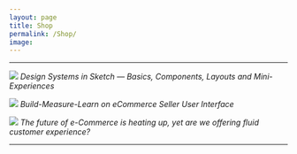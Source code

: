 ```yaml
---
layout: page
title: Shop 
permalink: /Shop/
image: 
---
```



***


[![]({{site.baseurl}}/images/cover_ds.jpg)](https://aimo-mala.github.io/2018/07/08/Design-Systems-in-Sketch-Basics,-Components,-Layouts-and-Mini-Experiences/)
*Design Systems in Sketch — Basics, Components, Layouts and Mini-Experiences*

[![]({{site.baseurl}}/images/cover_ecomm.jpg)](https://aimo-mala.github.io/2018/07/07/Build-Measure-Learn-on-eCommerce-Seller-User-Interface/)
*Build-Measure-Learn on eCommerce Seller User Interface*


[![]({{site.baseurl}}/images/cover_startup.jpg)](https://aimo-mala.github.io/2021/05/13/The-future-of-e-Commerce-is-heating-up,-yet-are-we-offering-fluid-customer-experience/)
*The future of e-Commerce is heating up, yet are we offering fluid customer experience?*

***


